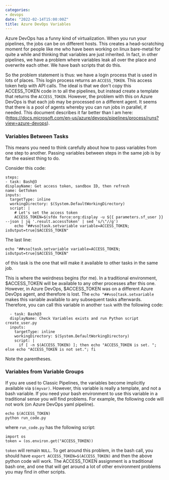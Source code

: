```yaml
---
categories:
- devops
date: "2022-02-14T15:00:00Z"
title: Azure DevOps Variables
---
```


Azure DevOps has a funny kind of virtualization. When you run your pipelines, the jobs can be on different hosts. This creates a head-scratching moment for people like me who have been working on linux bare-metal for quite a while and thinking that variables are just inherited. In fact, in other pipelines, we have a problem where variables leak all over the place and overwrite each other. We have bash scripts that do this.

So the problem statement is thus: we have a login process that is used in lots of places. This login process returns an `ACCESS_TOKEN`. This access token help with API calls. The ideal is that we don't copy this ACCESS_TOKEN code in to all the pipelines, but instead create a template that returns the `ACCESS_TOKEN`. However, the problem with this on Azure DevOps is that each job may be processed on a different agent. It seems that there is a pool of agents whereby you can run jobs in parallel, if needed. This document describes it far better than I am here: (https://docs.microsoft.com/en-us/azure/devops/pipelines/process/runs?view=azure-devops).

### Variables Between Tasks

This means you need to think carefully about how to pass variables from one step to another. Passing variables between steps in the same job is by far the easiest thing to do. 

Consider this code: 

    steps:
    - task: Bash@3
    displayName: Get access token, sandbox ID, then refresh
    name: GetToken
    inputs:
      targetType: inline
      workingDirectory: $(System.DefaultWorkingDirectory)
      script: |
        # Let's set the access token
        ACCESS_TOKEN=$(sfdx force:org:display -u ${{ parameters.sf_user }} --json | jq '.result.accessToken' | sed 's/\"//g')
        echo "##vso[task.setvariable variable=ACCESS_TOKEN; isOutput=true]$ACCESS_TOKEN" 

The last line: 

    echo "##vso[task.setvariable variable=ACCESS_TOKEN; isOutput=true]$ACCESS_TOKEN"

of this task is the one that will make it available to other tasks in the same job.

This is where the weirdness begins (for me). In a traditional environment, $ACCESS_TOKEN will be available to any other processes after this one. However, in Azure DevOps, $ACCESS_TOKEN was on a different Azure DevOps agent, and therefore is lost. The `echo "##vso[task.setvariable` makes this variable available to any subsequent tasks afterwards. Therefore, you can call this variable in another `task` with the following code:

      - task: Bash@3
      displayName: Check Variables exists and run Python script create_user.py
      inputs:
        targetType: inline
        workingDirectory: $(System.DefaultWorkingDirectory)
        script: |
          if [ -n $(ACCESS_TOKEN) ]; then echo "ACCESS_TOKEN is set. "; else echo "ACCESS_TOKEN is not set."; fi

Note the parentheses. 

### Variables from Variable Groups

If you are used to Classic Pipelines, the variables become implicitly available via `$(myvar)`. However, this variable is really a template, and not a bash variable. If you need your bash environment to use this variable in a traditional sense you will find problems. For example, the following code will not work (on Azure DevOps yaml pipeline). 

    echo $(ACCESS_TOKEN)
    python run_code.py

where `run_code.py` has the following script:

    import os
    token = (os.environ.get("ACCESS_TOKEN))

`token` will remain `NULL`. To get around this problem, in the bash call, you should have `export ACCESS_TOKEN=$(ACCESS_TOKEN)` and then the above python code will work. The ACCESS_TOKEN assignment is a traditional bash one, and one that will get around a lot of other environment problems you may find in other scripts. 
    
